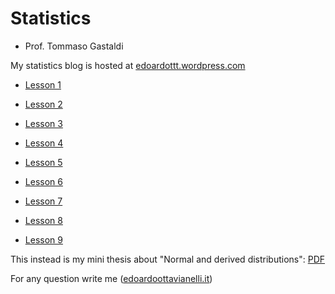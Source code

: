 # Statistics

- Prof. Tommaso Gastaldi

My statistics blog is hosted at [edoardottt.wordpress.com](https://edoardottt.wordpress.com/)

  - [Lesson 1](https://edoardottt.wordpress.com/2021/09/28/lesson-1/)

  - [Lesson 2](https://edoardottt.wordpress.com/2021/10/04/45/)
  
  - [Lesson 3](https://edoardottt.wordpress.com/2021/10/13/lesson-3/)

  - [Lesson 4](https://edoardottt.wordpress.com/2021/10/19/lesson-4/)

  - [Lesson 5](https://edoardottt.wordpress.com/2021/10/25/lesson-5/)
  
  - [Lesson 6](https://edoardottt.wordpress.com/2021/11/03/lesson-6/)

  - [Lesson 7](https://edoardottt.wordpress.com/2021/11/14/lesson-7/)

  - [Lesson 8](https://edoardottt.wordpress.com/2021/11/21/lesson-8/)

  - [Lesson 9](https://edoardottt.wordpress.com/2021/11/28/lesson-9/)


This instead is my mini thesis about "Normal and derived distributions": [PDF](https://github.com/edoardottt/MSc-CyberSecurity-Sapienza/blob/main/Statistics/mini-thesis.pdf)

For any question write me ([edoardoottavianelli.it](https://www.edoardoottavianelli.it/))
